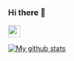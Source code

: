 ### Hi there 👋

<a href="https://www.linkedin.com/in/mamunhshimul/"><img src="https://img.shields.io/badge/linkedin-%230077B5.svg?&style=for-the-badge&logo=linkedin&logoColor=white" height=25></a> 

[![My github stats](https://github-readme-stats.vercel.app/api?username=mamunhshimul&count_private=true&bg_color=fff&text_color=0A2540&title_color=635BFF&hide=stars&custom_title=GitHub%20Stats)](https://github.com/mamunhshimul)
